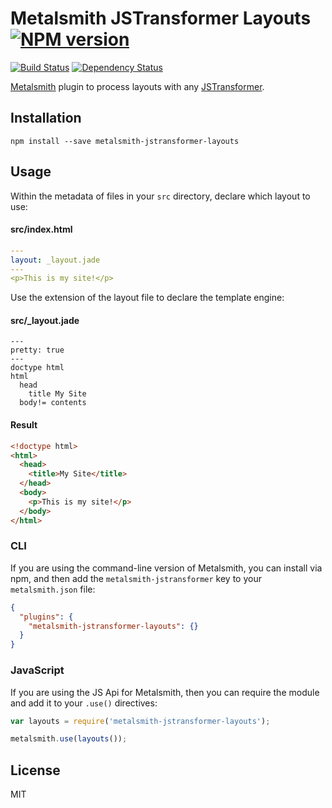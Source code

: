 # Metalsmith JSTransformer Layouts [![NPM version](https://img.shields.io/npm/v/metalsmith-jstransformer-layouts.svg)](https://www.npmjs.org/package/metalsmith-jstransformer-layouts)

[![Build Status](https://img.shields.io/travis/RobLoach/metalsmith-jstransformer-layouts/master.svg)](https://travis-ci.org/RobLoach/metalsmith-jstransformer-layouts)
[![Dependency Status](https://david-dm.org/RobLoach/metalsmith-jstransformer-layouts.png)](https://david-dm.org/RobLoach/metalsmith-jstransformer-layouts)

[Metalsmith](http://metalsmith.io) plugin to process layouts with any [JSTransformer](http://github.com/jstransformers).

## Installation

    npm install --save metalsmith-jstransformer-layouts

## Usage

Within the metadata of files in your `src` directory, declare which layout to use:

#### src/index.html
``` yaml
---
layout: _layout.jade
---
<p>This is my site!</p>
```

Use the extension of the layout file to declare the template engine:

#### src/_layout.jade
``` jade
---
pretty: true
---
doctype html
html
  head
    title My Site
  body!= contents
```

#### Result
``` html
<!doctype html>
<html>
  <head>
    <title>My Site</title>
  </head>
  <body>
    <p>This is my site!</p>
  </body>
</html>
```

### CLI

If you are using the command-line version of Metalsmith, you can install via npm, and then add the `metalsmith-jstransformer` key to your `metalsmith.json` file:

```json
{
  "plugins": {
    "metalsmith-jstransformer-layouts": {}
  }
}
```

### JavaScript

If you are using the JS Api for Metalsmith, then you can require the module and add it to your `.use()` directives:

```js
var layouts = require('metalsmith-jstransformer-layouts');

metalsmith.use(layouts());
```

## License

MIT
